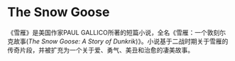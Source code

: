 # The Snow Goose

《雪雁》是美国作家PAUL GALLICO所著的短篇小说，全名《雪雁：一个敦刻尓克故事(*The Snow Goose: A Story of Dunkrik*)》。小说基于二战时期关于雪雁的传奇片段，并被扩充为一个关于爱、勇气、美丑和治愈的凄美故事。